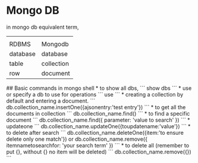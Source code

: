# Mongo DB
in mongo db equivalent term,
<table>
<th><tr><td>RDBMS</td><td>Mongodb</td></tr></th>
<tr>
<td>database</td>
<td>database</td>
</tr>
<tr>
<td>table</td>
<td>collection</td>
</tr>
<tr>
<td>row</td>
<td>document</td>
</tr>
</table>
## Basic commands in mongo shell
* to show all dbs,
```
show dbs
```
* use or specify a db to use for operations
```
use <dbname>
```
* creating a collection by default and entering a document.
```
db.collection_name.insertOne({ajsonentry:'test entry'})
```
* to get all the documents in collection
```
db.collection_name.find()
```
* to find a specific document
```
db.collection_name.find({ parameter: 'value to search' })
```
* updateone 
```
db.collection_name.updateOne({toupdatename:'value'})
```
* to delete after search
```
db.collection_name.deleteOne({item:'to ensure delete only one match'})
or
db.collection_name.remove({ itemnametosearchfor: 'your search term' })
```
* to delete all (remember to put {}, without {} no item will be deleted)
```
db.collection_name.remove({})
```
